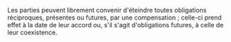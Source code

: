 Les parties peuvent librement convenir d'éteindre toutes obligations réciproques, présentes ou futures, par une compensation ; celle-ci prend effet à la date de leur accord ou, s'il s'agit d'obligations futures, à celle de leur coexistence.

